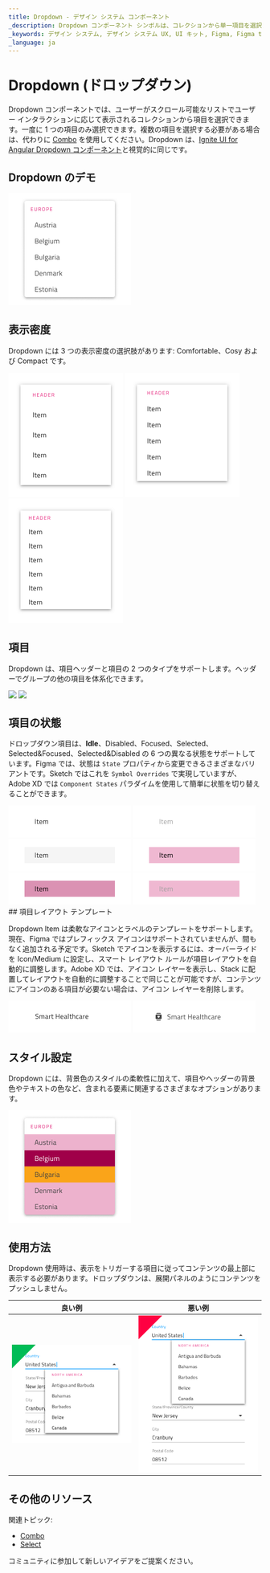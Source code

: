 ```yaml
---
title: Dropdown - デザイン システム コンポーネント
_description: Dropdown コンポーネント シンボルは、コレクションから単一項目を選択できます。
_keywords: デザイン システム, デザイン システム UX, UI キット, Figma, Figma to Angular, Figma からコードをエクスポート, Figma to HTML, Figma UI キット, Sketch, Ignite UI for Angular, Sketch to Angular, Angular, Angular デザイン システム, Sketch からコードをエクスポート, Angular 向けデザイン キット, Sketch HTML, Sketch to HTML, Sketch UI キット, Adobe XD, Adobe XD to Angular, Adobe XD からコードをエクスポート, Adobe XD to HTML, Adobe XD UI キット
_language: ja
---
```


# Dropdown (ドロップダウン)

Dropdown コンポーネントでは、ユーザーがスクロール可能なリストでユーザー インタラクションに応じて表示されるコレクションから項目を選択できます。一度に 1 つの項目のみ選択できます。複数の項目を選択する必要がある場合は、代わりに [Combo](combo.md) を使用してください。Dropdown は、[Ignite UI for Angular Dropdown コンポーネント](https://jp.infragistics.com/products/ignite-ui-angular/angular/components/drop_down.html)と視覚的に同じです。

## Dropdown のデモ

<img class="responsive-img" src="../images/dropdown_demo.png" srcset="../images/dropdown_demo@2x.png 2x" />

## 表示密度

Dropdown には 3 つの表示密度の選択肢があります: Comfortable、Cosy および Compact です。

<img class="responsive-img" src="../images/dropdown_comfortable.png" srcset="../images/dropdown_comfortable@2x.png 2x" />
<img class="responsive-img" src="../images/dropdown_cosy.png" srcset="../images/dropdown_cosy@2x.png 2x" />
<img class="responsive-img" src="../images/dropdown_compact.png" srcset="../images/dropdown_compact@2x.png 2x" />

## 項目

Dropdown は、項目ヘッダーと項目の 2 つのタイプをサポートします。ヘッダーでグループの他の項目を体系化できます。

<img class="responsive-img" src="../images/dropdown_header.png" srcset="../images/dropdown_header@2x.png 2x" />
<img class="responsive-img" src="../images/dropdown_item.png" srcset="../images/dropdown_item@2x.png 2x" />

## 項目の状態

ドロップダウン項目は、**Idle**、Disabled、Focused、Selected、Selected&Focused、Selected&Disabled の 6 つの異なる状態をサポートしています。Figma では、状態は `State` プロパティから変更できるさまざまなバリアントです。Sketch ではこれを `Symbol Overrides` で実現していますが、Adobe XD では `Component States` パラダイムを使用して簡単に状態を切り替えることができます。

<img class="responsive-img" src="../images/dropdown_item_idle.png" srcset="../images/dropdown_item_idle@2x.png 2x" />
<img class="responsive-img" src="../images/dropdown_item_disabled.png" srcset="../images/dropdown_item_disabled@2x.png 2x" />
<img class="responsive-img" src="../images/dropdown_item_focused.png" srcset="../images/dropdown_item_focused@2x.png 2x" />
<img class="responsive-img" src="../images/dropdown_item_selected.png" srcset="../images/dropdown_item_selected@2x.png 2x" />
<img class="responsive-img" src="../images/dropdown_item_selected_focused.png" srcset="../images/dropdown_item_selected_focused@2x.png 2x" />
<img class="responsive-img" src="../images/dropdown_item_selected_disabled.png" srcset="../images/dropdown_item_selected_disabled@2x.png 2x" />
## 項目レイアウト テンプレート

Dropdown Item は柔軟なアイコンとラベルのテンプレートをサポートします。現在、Figma ではプレフィックス アイコンはサポートされていませんが、間もなく追加される予定です。Sketch でアイコンを表示するには、オーバーライドを Icon/Medium に設定し、スマート レイアウト ルールが項目レイアウトを自動的に調整します。Adobe XD では、アイコン レイヤーを表示し、Stack に配置してレイアウトを自動的に調整することで同じことが可能ですが、コンテンツにアイコンのある項目が必要ない場合は、アイコン レイヤーを削除します。

<img class="responsive-img" src="../images/dropdown_item_label.png" srcset="../images/dropdown_item_label@2x.png 2x" />
<img class="responsive-img" src="../images/dropdown_item_icon.png" srcset="../images/dropdown_item_icon@2x.png 2x" /> 

## スタイル設定

Dropdown には、背景色のスタイルの柔軟性に加えて、項目やヘッダーの背景色やテキストの色など、含まれる要素に関連するさまざまなオプションがあります。

<img class="responsive-img" src="../images/dropdown_styling.png" srcset="../images/dropdown_styling@2x.png 2x" />

## 使用方法

Dropdown 使用時は、表示をトリガーする項目に従ってコンテンツの最上部に表示する必要があります。ドロップダウンは、展開パネルのようにコンテンツをプッシュしません。

| 良い例                                                                                 | 悪い例                                                                                  |
| ---------------------------------------------------------------------------------- | -------------------------------------------------------------------------------------- |
| <img class="responsive-img" src="../images/dropdown_do1.png" srcset="../images/dropdown_do1@2x.png 2x" /> | <img class="responsive-img" src="../images/dropdown_dont1.png" srcset="../images/dropdown_dont1@2x.png 2x" /> |

## その他のリソース

関連トピック:

- [Combo](combo.md)
- [Select](select.md)
  <div class="divider--half"></div>

コミュニティに参加して新しいアイデアをご提案ください。
